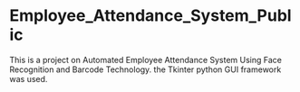 # Employee_Attendance_System_Public
This is a project on Automated Employee Attendance System Using Face Recognition and Barcode Technology. the Tkinter python GUI framework was used.
